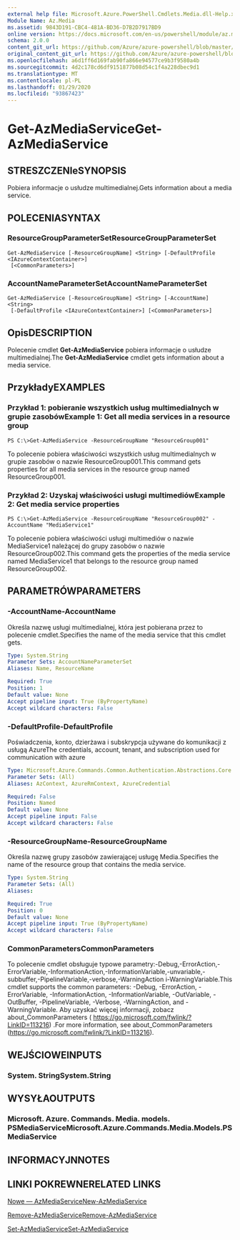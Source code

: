 ```yaml
---
external help file: Microsoft.Azure.PowerShell.Cmdlets.Media.dll-Help.xml
Module Name: Az.Media
ms.assetid: 9843D191-CBC4-481A-BD36-D7B2D7917BD9
online version: https://docs.microsoft.com/en-us/powershell/module/az.media/get-azmediaservice
schema: 2.0.0
content_git_url: https://github.com/Azure/azure-powershell/blob/master/src/Media/Media/help/Get-AzMediaService.md
original_content_git_url: https://github.com/Azure/azure-powershell/blob/master/src/Media/Media/help/Get-AzMediaService.md
ms.openlocfilehash: a6d1ff6d169fab90fa866e94577ce9b3f9580a4b
ms.sourcegitcommit: 4d2c178cd6df9151877b08d54c1f4a228dbec9d1
ms.translationtype: MT
ms.contentlocale: pl-PL
ms.lasthandoff: 01/29/2020
ms.locfileid: "93867423"
---
```

# <span data-ttu-id="909e7-101">Get-AzMediaService</span><span class="sxs-lookup"><span data-stu-id="909e7-101">Get-AzMediaService</span></span>

## <span data-ttu-id="909e7-102">STRESZCZENIe</span><span class="sxs-lookup"><span data-stu-id="909e7-102">SYNOPSIS</span></span>
<span data-ttu-id="909e7-103">Pobiera informacje o usłudze multimedialnej.</span><span class="sxs-lookup"><span data-stu-id="909e7-103">Gets information about a media service.</span></span>

## <span data-ttu-id="909e7-104">POLECENIA</span><span class="sxs-lookup"><span data-stu-id="909e7-104">SYNTAX</span></span>

### <span data-ttu-id="909e7-105">ResourceGroupParameterSet</span><span class="sxs-lookup"><span data-stu-id="909e7-105">ResourceGroupParameterSet</span></span>
```
Get-AzMediaService [-ResourceGroupName] <String> [-DefaultProfile <IAzureContextContainer>]
 [<CommonParameters>]
```

### <span data-ttu-id="909e7-106">AccountNameParameterSet</span><span class="sxs-lookup"><span data-stu-id="909e7-106">AccountNameParameterSet</span></span>
```
Get-AzMediaService [-ResourceGroupName] <String> [-AccountName] <String>
 [-DefaultProfile <IAzureContextContainer>] [<CommonParameters>]
```

## <span data-ttu-id="909e7-107">Opis</span><span class="sxs-lookup"><span data-stu-id="909e7-107">DESCRIPTION</span></span>
<span data-ttu-id="909e7-108">Polecenie cmdlet **Get-AzMediaService** pobiera informacje o usłudze multimedialnej.</span><span class="sxs-lookup"><span data-stu-id="909e7-108">The **Get-AzMediaService** cmdlet gets information about a media service.</span></span>

## <span data-ttu-id="909e7-109">Przykłady</span><span class="sxs-lookup"><span data-stu-id="909e7-109">EXAMPLES</span></span>

### <span data-ttu-id="909e7-110">Przykład 1: pobieranie wszystkich usług multimedialnych w grupie zasobów</span><span class="sxs-lookup"><span data-stu-id="909e7-110">Example 1: Get all media services in a resource group</span></span>
```
PS C:\>Get-AzMediaService -ResourceGroupName "ResourceGroup001"
```

<span data-ttu-id="909e7-111">To polecenie pobiera właściwości wszystkich usług multimedialnych w grupie zasobów o nazwie ResourceGroup001.</span><span class="sxs-lookup"><span data-stu-id="909e7-111">This command gets properties for all media services in the resource group named ResourceGroup001.</span></span>

### <span data-ttu-id="909e7-112">Przykład 2: Uzyskaj właściwości usługi multimediów</span><span class="sxs-lookup"><span data-stu-id="909e7-112">Example 2: Get media service properties</span></span>
```
PS C:\>Get-AzMediaService -ResourceGroupName "ResourceGroup002" -AccountName "MediaService1"
```

<span data-ttu-id="909e7-113">To polecenie pobiera właściwości usługi multimediów o nazwie MediaService1 należącej do grupy zasobów o nazwie ResourceGroup002.</span><span class="sxs-lookup"><span data-stu-id="909e7-113">This command gets the properties of the media service named MediaService1 that belongs to the resource group named ResourceGroup002.</span></span>

## <span data-ttu-id="909e7-114">PARAMETRÓW</span><span class="sxs-lookup"><span data-stu-id="909e7-114">PARAMETERS</span></span>

### <span data-ttu-id="909e7-115">-AccountName</span><span class="sxs-lookup"><span data-stu-id="909e7-115">-AccountName</span></span>
<span data-ttu-id="909e7-116">Określa nazwę usługi multimedialnej, która jest pobierana przez to polecenie cmdlet.</span><span class="sxs-lookup"><span data-stu-id="909e7-116">Specifies the name of the media service that this cmdlet gets.</span></span>

```yaml
Type: System.String
Parameter Sets: AccountNameParameterSet
Aliases: Name, ResourceName

Required: True
Position: 1
Default value: None
Accept pipeline input: True (ByPropertyName)
Accept wildcard characters: False
```

### <span data-ttu-id="909e7-117">-DefaultProfile</span><span class="sxs-lookup"><span data-stu-id="909e7-117">-DefaultProfile</span></span>
<span data-ttu-id="909e7-118">Poświadczenia, konto, dzierżawa i subskrypcja używane do komunikacji z usługą Azure</span><span class="sxs-lookup"><span data-stu-id="909e7-118">The credentials, account, tenant, and subscription used for communication with azure</span></span>

```yaml
Type: Microsoft.Azure.Commands.Common.Authentication.Abstractions.Core.IAzureContextContainer
Parameter Sets: (All)
Aliases: AzContext, AzureRmContext, AzureCredential

Required: False
Position: Named
Default value: None
Accept pipeline input: False
Accept wildcard characters: False
```

### <span data-ttu-id="909e7-119">-ResourceGroupName</span><span class="sxs-lookup"><span data-stu-id="909e7-119">-ResourceGroupName</span></span>
<span data-ttu-id="909e7-120">Określa nazwę grupy zasobów zawierającej usługę Media.</span><span class="sxs-lookup"><span data-stu-id="909e7-120">Specifies the name of the resource group that contains the media service.</span></span>

```yaml
Type: System.String
Parameter Sets: (All)
Aliases:

Required: True
Position: 0
Default value: None
Accept pipeline input: True (ByPropertyName)
Accept wildcard characters: False
```

### <span data-ttu-id="909e7-121">CommonParameters</span><span class="sxs-lookup"><span data-stu-id="909e7-121">CommonParameters</span></span>
<span data-ttu-id="909e7-122">To polecenie cmdlet obsługuje typowe parametry:-Debug,-ErrorAction,-ErrorVariable,-InformationAction,-InformationVariable,-unvariable,-subbuffer,-PipelineVariable,-verbose,-WarningAction i-WarningVariable.</span><span class="sxs-lookup"><span data-stu-id="909e7-122">This cmdlet supports the common parameters: -Debug, -ErrorAction, -ErrorVariable, -InformationAction, -InformationVariable, -OutVariable, -OutBuffer, -PipelineVariable, -Verbose, -WarningAction, and -WarningVariable.</span></span> <span data-ttu-id="909e7-123">Aby uzyskać więcej informacji, zobacz about_CommonParameters ( https://go.microsoft.com/fwlink/?LinkID=113216) .</span><span class="sxs-lookup"><span data-stu-id="909e7-123">For more information, see about_CommonParameters (https://go.microsoft.com/fwlink/?LinkID=113216).</span></span>

## <span data-ttu-id="909e7-124">WEJŚCIOWE</span><span class="sxs-lookup"><span data-stu-id="909e7-124">INPUTS</span></span>

### <span data-ttu-id="909e7-125">System. String</span><span class="sxs-lookup"><span data-stu-id="909e7-125">System.String</span></span>

## <span data-ttu-id="909e7-126">WYSYŁA</span><span class="sxs-lookup"><span data-stu-id="909e7-126">OUTPUTS</span></span>

### <span data-ttu-id="909e7-127">Microsoft. Azure. Commands. Media. models. PSMediaService</span><span class="sxs-lookup"><span data-stu-id="909e7-127">Microsoft.Azure.Commands.Media.Models.PSMediaService</span></span>

## <span data-ttu-id="909e7-128">INFORMACYJN</span><span class="sxs-lookup"><span data-stu-id="909e7-128">NOTES</span></span>

## <span data-ttu-id="909e7-129">LINKI POKREWNE</span><span class="sxs-lookup"><span data-stu-id="909e7-129">RELATED LINKS</span></span>

[<span data-ttu-id="909e7-130">Nowe — AzMediaService</span><span class="sxs-lookup"><span data-stu-id="909e7-130">New-AzMediaService</span></span>](./New-AzMediaService.md)

[<span data-ttu-id="909e7-131">Remove-AzMediaService</span><span class="sxs-lookup"><span data-stu-id="909e7-131">Remove-AzMediaService</span></span>](./Remove-AzMediaService.md)

[<span data-ttu-id="909e7-132">Set-AzMediaService</span><span class="sxs-lookup"><span data-stu-id="909e7-132">Set-AzMediaService</span></span>](./Set-AzMediaService.md)


